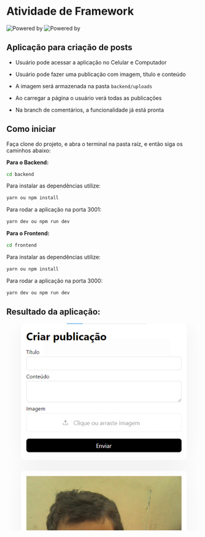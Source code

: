 # Atividade de Framework

<div>
  <img src="https://img.shields.io/static/v1?message=Aula%20de%20Framework&color=0070f3" alt="Powered by" />
  <img src="https://img.shields.io/static/v1?message=Node&color=00aa00&logo=node" alt="Powered by" />
</div>

## Aplicação para criação de posts

- Usuário pode acessar a aplicação no Celular e Computador
- Usuário pode fazer uma publicação com imagem, título e conteúdo
- A imagem será armazenada na pasta `backend/uploads`
- Ao carregar a página o usuário verá todas as publicações

- Na branch de comentários, a funcionalidade já está pronta

## Como iniciar

Faça clone do projeto, e abra o terminal na pasta raíz, e então siga os caminhos abaixo:

**Para o Backend:**

```bash
cd backend
```

Para instalar as dependências utilize:

```bash
yarn ou npm install
```

Para rodar a aplicação na porta 3001:

```bash
yarn dev ou npm run dev
```

**Para o Frontend:**

```bash
cd frontend
```

Para instalar as dependências utilize:

```bash
yarn ou npm install
```

Para rodar a aplicação na porta 3000:

```bash
yarn dev ou npm run dev
```

## Resultado da aplicação:

<img src="assets/000.png" alt="Imagem da aplicação" />
